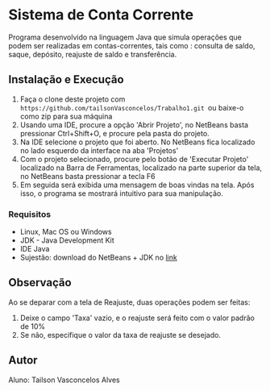 # Sistema de Conta Corrente
Programa desenvolvido na linguagem Java que simula operações que podem ser realizadas em contas-correntes, tais como : consulta de saldo, saque, depósito, reajuste de saldo e transferência.

## Instalação e Execução
1. Faça o clone deste projeto com `https://github.com/tailsonVasconcelos/Trabalho1.git `ou baixe-o como zip para sua máquina
2. Usando uma IDE, procure a opção 'Abrir Projeto', no NetBeans basta pressionar Ctrl+Shift+O, e procure pela pasta do projeto.
3. Na IDE selecione o projeto que foi aberto. No NetBeans fica localizado no lado esquerdo da interface na aba 'Projetos'
4. Com o projeto selecionado, procure pelo botão de 'Executar Projeto' localizado na Barra de Ferramentas, localizado na parte superior da tela, no NetBeans basta pressionar a tecla F6
5. Em seguida será exibida uma mensagem de boas vindas na tela. Após isso, o programa se mostrará intuitivo para sua manipulação.


### Requisitos
* Linux, Mac OS ou Windows
* JDK - Java Development Kit
* IDE Java
* Sujestão: download do NetBeans + JDK no [link](https://www.oracle.com/technetwork/pt/java/javase/downloads/jdk-netbeans-jsp-3413153-ptb.html)

## Observação
Ao se deparar com a tela de Reajuste, duas operações podem ser feitas:
1. Deixe o campo 'Taxa' vazio, e o reajuste será feito com o valor padrão de 10%
2. Se não, especifique o valor da taxa de reajuste se desejado. 



## Autor
Aluno: Tailson Vasconcelos Alves
